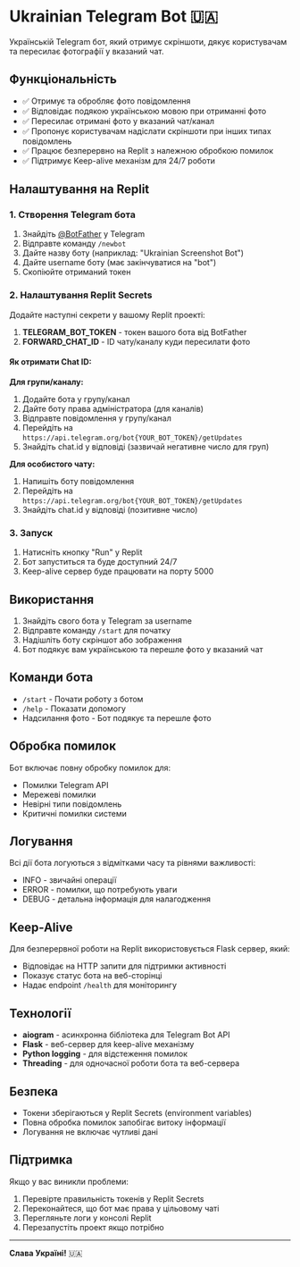 # Ukrainian Telegram Bot 🇺🇦

Українській Telegram бот, який отримує скріншоти, дякує користувачам та пересилає фотографії у вказаний чат.

## Функціональність

- ✅ Отримує та обробляє фото повідомлення
- ✅ Відповідає подякою українською мовою при отриманні фото
- ✅ Пересилає отримані фото у вказаний чат/канал
- ✅ Пропонує користувачам надіслати скріншоти при інших типах повідомлень
- ✅ Працює безперервно на Replit з належною обробкою помилок
- ✅ Підтримує Keep-alive механізм для 24/7 роботи

## Налаштування на Replit

### 1. Створення Telegram бота

1. Знайдіть [@BotFather](https://t.me/BotFather) у Telegram
2. Відправте команду `/newbot`
3. Дайте назву боту (наприклад: "Ukrainian Screenshot Bot")
4. Дайте username боту (має закінчуватися на "bot")
5. Скопіюйте отриманий токен

### 2. Налаштування Replit Secrets

Додайте наступні секрети у вашому Replit проекті:

1. **TELEGRAM_BOT_TOKEN** - токен вашого бота від BotFather
2. **FORWARD_CHAT_ID** - ID чату/каналу куди пересилати фото

#### Як отримати Chat ID:

**Для групи/каналу:**
1. Додайте бота у групу/канал
2. Дайте боту права адміністратора (для каналів)
3. Відправте повідомлення у групу/канал
4. Перейдіть на `https://api.telegram.org/bot{YOUR_BOT_TOKEN}/getUpdates`
5. Знайдіть chat.id у відповіді (зазвичай негативне число для груп)

**Для особистого чату:**
1. Напишіть боту повідомлення
2. Перейдіть на `https://api.telegram.org/bot{YOUR_BOT_TOKEN}/getUpdates`
3. Знайдіть chat.id у відповіді (позитивне число)

### 3. Запуск

1. Натисніть кнопку "Run" у Replit
2. Бот запуститься та буде доступний 24/7
3. Keep-alive сервер буде працювати на порту 5000

## Використання

1. Знайдіть свого бота у Telegram за username
2. Відправте команду `/start` для початку
3. Надішліть боту скріншот або зображення
4. Бот подякує вам українською та перешле фото у вказаний чат

## Команди бота

- `/start` - Почати роботу з ботом
- `/help` - Показати допомогу
- Надсилання фото - Бот подякує та перешле фото

## Обробка помилок

Бот включає повну обробку помилок для:
- Помилки Telegram API
- Мережеві помилки
- Невірні типи повідомлень
- Критичні помилки системи

## Логування

Всі дії бота логуються з відмітками часу та рівнями важливості:
- INFO - звичайні операції
- ERROR - помилки, що потребують уваги
- DEBUG - детальна інформація для налагодження

## Keep-Alive

Для безперервної роботи на Replit використовується Flask сервер, який:
- Відповідає на HTTP запити для підтримки активності
- Показує статус бота на веб-сторінці
- Надає endpoint `/health` для моніторингу

## Технології

- **aiogram** - асинхронна бібліотека для Telegram Bot API
- **Flask** - веб-сервер для keep-alive механізму
- **Python logging** - для відстеження помилок
- **Threading** - для одночасної роботи бота та веб-сервера

## Безпека

- Токени зберігаються у Replit Secrets (environment variables)
- Повна обробка помилок запобігає витоку інформації
- Логування не включає чутливі дані

## Підтримка

Якщо у вас виникли проблеми:
1. Перевірте правильність токенів у Replit Secrets
2. Переконайтеся, що бот має права у цільовому чаті
3. Перегляньте логи у консолі Replit
4. Перезапустіть проект якщо потрібно

---

**Слава Україні!** 🇺🇦
